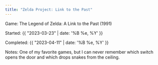 ```yaml
---
title: "Zelda Project: Link to the Past"
---
```


<span class="lead-in">Game:</span> The Legend of Zelda: A Link to the Past (1991)

<span class="lead-in">Started:</span> {{ "2023-03-23" | date: '%B %e, %Y' }}

<span class="lead-in">Completed:</span> {{ "2023-04-11" | date: '%B %e, %Y' }}

<span class="lead-in">Notes:</span> One of my favorite games, but I can never remember which switch opens the door and which drops snakes from the ceiling.

